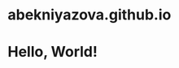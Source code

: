 # abekniyazova.github.io
<!DOCTYPE html>
<html lang="en">
<head>
<meta charset="UTF-8">
<title>My Website</title>
</head>
<body>
<h1>Hello, World!</h1>
</body>
</html> 

